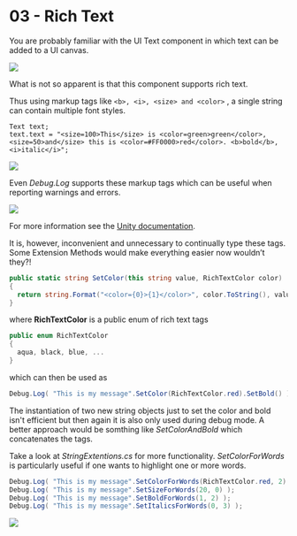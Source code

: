 # 03 - Rich Text

You are probably familiar with the UI Text component in which text can be added to a UI canvas.

![](https://68.media.tumblr.com/c193aecb494967540030d513878b31a8/tumblr_inline_oqgnqwB98e1raxrd9_540.png)

What is not so apparent is that this component supports rich text.

Thus using markup tags like  ``` <b>, <i>, <size> and <color> ``` , a single string can contain multiple font styles.

```
Text text;
text.text = "<size=100>This</size> is <color=green>green</color>, 
<size=50>and</size> this is <color=#FF0000>red</color>. <b>bold</b>, <i>italic</i>";
```

![](https://68.media.tumblr.com/8ecb17bdc5d576738438a7c2ec3ae8df/tumblr_inline_oqgog8L4Oq1raxrd9_540.png)

Even *Debug.Log* supports these markup tags which can be useful when reporting warnings and errors.

![](https://68.media.tumblr.com/9b25cc87f6930a28967ea1eda51b0c61/tumblr_inline_oqgo2bHeCO1raxrd9_540.png)

For more information see the [Unity documentation](https://docs.unity3d.com/Manual/StyledText.html).

It is, however, inconvenient and unnecessary to continually type these tags. Some Extension Methods would make everything easier now wouldn’t they?!

```C#
public static string SetColor(this string value, RichTextColor color)
{
  return string.Format("<color={0}>{1}</color>", color.ToString(), value);
}
```

where **RichTextColor** is a public enum of rich text tags

```C#
public enum RichTextColor
{
  aqua, black, blue, ...
}
```

which can then be used as

```C#
Debug.Log( "This is my message".SetColor(RichTextColor.red).SetBold() );
```

The instantiation of two new string objects just to set the color and bold isn't efficient but then again it is also only used during debug mode. A better approach would be somthing like *SetColorAndBold* which concatenates the tags. 

Take a look at *StringExtentions.cs* for more functionality. *SetColorForWords* is particularly useful if one wants to highlight one or more words.

```C#
Debug.Log( "This is my message".SetColorForWords(RichTextColor.red, 2) );
Debug.Log( "This is my message".SetSizeForWords(20, 0) );
Debug.Log( "This is my message".SetBoldForWords(1, 2) );
Debug.Log( "This is my message".SetItalicsForWords(0, 3) );
```

![](https://68.media.tumblr.com/57f6847fcb772cbd10dd2326d4665bc0/tumblr_inline_oqk1e1XWCH1raxrd9_540.png)